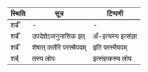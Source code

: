 | स्थिति | सूत्र | टिप्पणी |
| ----- | ------- | ------ |
| शर्बँ | - | - |
| शर्बँ | उपदेशेऽजनुनासिक इत् | अँ-इत्यस्य इत्संज्ञा |
| शर्बँ | शेषात् कर्तरि परस्मैपदम् | इति परस्मैपदम् |
| शर्ब् | तस्य लोपः | इत्संज्ञकस्य लोपः |

